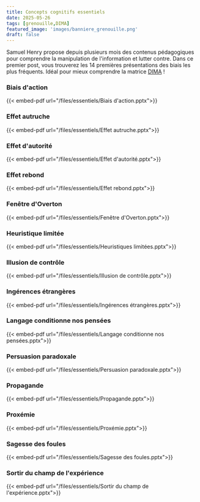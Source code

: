 ```yaml
---
title: Concepts cognitifs essentiels
date: 2025-05-26
tags: [grenouille,DIMA]
featured_image: 'images/banniere_grenouille.png'
draft: false
---
```


Samuel Henry propose depuis plusieurs mois des contenus pédagogiques pour comprendre la manipulation de l'information et lutter contre.
Dans ce premier post, vous trouverez les 14 premières présentations des biais les plus fréquents.
Idéal pour mieux comprendre la matrice [DIMA](https://m82-project.org/ressources/framework_dima_presentation:) !

### Biais d'action

{{< embed-pdf url="/files/essentiels/Biais d'action.pptx">}}

### Effet autruche

{{< embed-pdf url="/files/essentiels/Effet autruche.pptx">}}

### Effet d'autorité

{{< embed-pdf url="/files/essentiels/Effet d'autorité.pptx">}}

### Effet rebond

{{< embed-pdf url="/files/essentiels/Effet rebond.pptx">}}

### Fenêtre d'Overton

{{< embed-pdf url="/files/essentiels/Fenêtre d'Overton.pptx">}}

### Heuristique limitée

{{< embed-pdf url="/files/essentiels/Heuristiques limitées.pptx">}}

### Illusion de contrôle

{{< embed-pdf url="/files/essentiels/Illusion de contrôle.pptx">}}

### Ingérences étrangères

{{< embed-pdf url="/files/essentiels/Ingérences étrangères.pptx">}}

### Langage conditionne nos pensées

{{< embed-pdf url="/files/essentiels/Langage conditionne nos pensées.pptx">}}

### Persuasion paradoxale

{{< embed-pdf url="/files/essentiels/Persuasion paradoxale.pptx">}}

### Propagande

{{< embed-pdf url="/files/essentiels/Propagande.pptx">}}

### Proxémie

{{< embed-pdf url="/files/essentiels/Proxémie.pptx">}}

### Sagesse des foules

{{< embed-pdf url="/files/essentiels/Sagesse des foules.pptx">}}

### Sortir du champ de l'expérience

{{< embed-pdf url="/files/essentiels/Sortir du champ de l'expérience.pptx">}}
